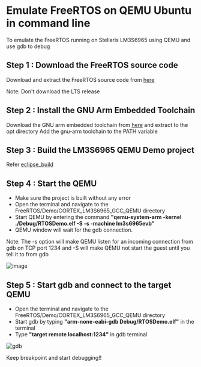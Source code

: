 # Emulate FreeRTOS on QEMU Ubuntu in command line
To emulate the FreeRTOS running on Stellaris LM3S6965 using QEMU and use gdb to debug

## Step 1 : Download the FreeRTOS source code
Download and extract the FreeRTOS source code from [here](https://www.freertos.org/a00104.html)
 
Note: Don't download the LTS release

## Step 2 : Install the GNU Arm Embedded Toolchain
Download the GNU arm embedded toolchain from [here](https://developer.arm.com/tools-and-software/open-source-software/developer-tools/gnu-toolchain/gnu-rm/downloads) and extract to the opt directory
Add the gnu-arm toolchain to the PATH variable

## Step 3 : Build the LM3S6965 QEMU Demo project 
Refer [eclipse_build](https://github.com/AskarKani/Emulate-FreeRTOS-on-QEMU/blob/main/Emulate_on_Eclipse.md)

## Step 4 : Start the QEMU 

- Make sure the project is built without any error
- Open the terminal and navigate to the FreeRTOS/Demo/CORTEX_LM3S6965_GCC_QEMU directory
- Start QEMU by entering the command **"qemu-system-arm -kernel ./Debug/RTOSDemo.elf -S -s -machine lm3s6965evb"**
- QEMU window will wait for the gdb connection.

Note: The -s option will make QEMU listen for an incoming connection from gdb on TCP port 1234 and -S will make QEMU not start the guest until you tell it to from gdb

![image](https://user-images.githubusercontent.com/31447839/127738805-c738c11f-680d-4dad-a14c-cfbeed8e5a6a.png)

## Step 5 : Start gdb and connect to the target QEMU
- Open the terminal and navigate to the FreeRTOS/Demo/CORTEX_LM3S6965_GCC_QEMU directory
- Start gdb by typing **"arm-none-eabi-gdb Debug/RTOSDemo.elf"** in the terminal
- Type **"target remote localhost:1234"** in gdb terminal

![gdb](https://user-images.githubusercontent.com/31447839/128199885-c422217a-96e2-4177-b3a5-bb052dee854a.png)

Keep breakpoint and start debugging!!
